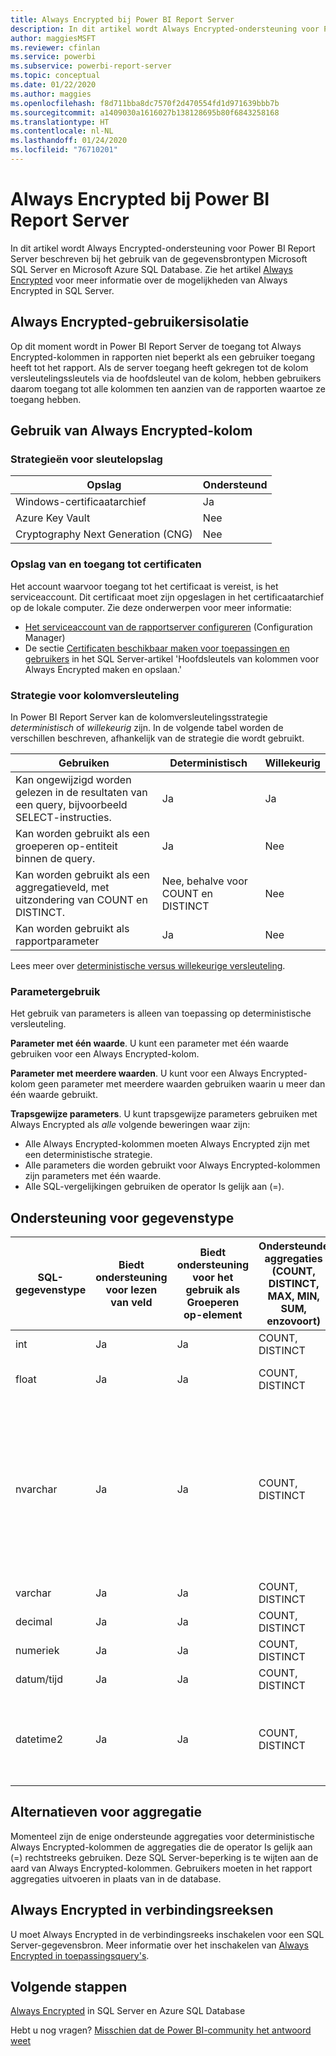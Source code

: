 ```yaml
---
title: Always Encrypted bij Power BI Report Server
description: In dit artikel wordt Always Encrypted-ondersteuning voor Power BI Report Server beschreven bij het gebruik van de gegevensbrontypen Microsoft SQL Server en Microsoft Azure SQL Database.
author: maggiesMSFT
ms.reviewer: cfinlan
ms.service: powerbi
ms.subservice: powerbi-report-server
ms.topic: conceptual
ms.date: 01/22/2020
ms.author: maggies
ms.openlocfilehash: f8d711bba8dc7570f2d470554fd1d971639bbb7b
ms.sourcegitcommit: a1409030a1616027b138128695b80f6843258168
ms.translationtype: HT
ms.contentlocale: nl-NL
ms.lasthandoff: 01/24/2020
ms.locfileid: "76710201"
---
```

# <a name="always-encrypted-in-power-bi-report-server"></a>Always Encrypted bij Power BI Report Server

In dit artikel wordt Always Encrypted-ondersteuning voor Power BI Report Server beschreven bij het gebruik van de gegevensbrontypen Microsoft SQL Server en Microsoft Azure SQL Database. Zie het artikel [Always Encrypted](https://docs.microsoft.com/sql/relational-databases/security/encryption/always-encrypted-database-engine) voor meer informatie over de mogelijkheden van Always Encrypted in SQL Server.

## <a name="always-encrypted-user-isolation"></a>Always Encrypted-gebruikersisolatie

Op dit moment wordt in Power BI Report Server de toegang tot Always Encrypted-kolommen in rapporten niet beperkt als een gebruiker toegang heeft tot het rapport.  Als de server toegang heeft gekregen tot de kolom versleutelingssleutels via de hoofdsleutel van de kolom, hebben gebruikers daarom toegang tot alle kolommen ten aanzien van de rapporten waartoe ze toegang hebben.

## <a name="always-encrypted-column-usage"></a>Gebruik van Always Encrypted-kolom

### <a name="key-storage-strategies"></a>Strategieën voor sleutelopslag

|Opslag  |Ondersteund  |
|---------|---------|
|Windows-certificaatarchief | Ja |
|Azure Key Vault | Nee |
| Cryptography Next Generation (CNG) | Nee |

### <a name="certificate-storage-and-access"></a>Opslag van en toegang tot certificaten

Het account waarvoor toegang tot het certificaat is vereist, is het serviceaccount. Dit certificaat moet zijn opgeslagen in het certificaatarchief op de lokale computer. Zie deze onderwerpen voor meer informatie:

- [Het serviceaccount van de rapportserver configureren](https://docs.microsoft.com/sql/reporting-services/install-windows/configure-the-report-server-service-account-ssrs-configuration-manager) (Configuration Manager)
- De sectie [Certificaten beschikbaar maken voor toepassingen en gebruikers](https://docs.microsoft.com/sql/relational-databases/security/encryption/create-and-store-column-master-keys-always-encrypted#making-certificates-available-to-applications-and-users) in het SQL Server-artikel 'Hoofdsleutels van kolommen voor Always Encrypted maken en opslaan.'

### <a name="column-encryption-strategy"></a>Strategie voor kolomversleuteling

In Power BI Report Server kan de kolomversleutelingsstrategie *deterministisch* of *willekeurig* zijn. In de volgende tabel worden de verschillen beschreven, afhankelijk van de strategie die wordt gebruikt.

|Gebruiken  |Deterministisch  |Willekeurig  |
|---------|---------|---------|
|Kan ongewijzigd worden gelezen in de resultaten van een query, bijvoorbeeld SELECT-instructies. | Ja  | Ja  |
|Kan worden gebruikt als een groeperen op-entiteit binnen de query. | Ja | Nee |
|Kan worden gebruikt als een aggregatieveld, met uitzondering van COUNT en DISTINCT. | Nee, behalve voor COUNT en DISTINCT | Nee |
|Kan worden gebruikt als rapportparameter | Ja | Nee |

Lees meer over [deterministische versus willekeurige versleuteling](https://docs.microsoft.com/sql/relational-databases/security/encryption/always-encrypted-database-engine#selecting--deterministic-or-randomized-encryption).

### <a name="parameter-usage"></a>Parametergebruik

Het gebruik van parameters is alleen van toepassing op deterministische versleuteling.

**Parameter met één waarde**.  U kunt een parameter met één waarde gebruiken voor een Always Encrypted-kolom.

**Parameter met meerdere waarden**. U kunt voor een Always Encrypted-kolom geen parameter met meerdere waarden gebruiken waarin u meer dan één waarde gebruikt.

**Trapsgewijze parameters**. U kunt trapsgewijze parameters gebruiken met Always Encrypted als *alle* volgende beweringen waar zijn:

- Alle Always Encrypted-kolommen moeten Always Encrypted zijn met een deterministische strategie.
- Alle parameters die worden gebruikt voor Always Encrypted-kolommen zijn parameters met één waarde.
- Alle SQL-vergelijkingen gebruiken de operator Is gelijk aan (=).

## <a name="datatype-support"></a>Ondersteuning voor gegevenstype

| SQL-gegevenstype | Biedt ondersteuning voor lezen van veld | Biedt ondersteuning voor het gebruik als Groeperen op-element | Ondersteunde aggregaties (COUNT, DISTINCT, MAX, MIN, SUM, enzovoort) | Ondersteunt filteren via gelijkheid met behulp van parameters | Opmerkingen |
| --- | --- | --- | --- | --- | --- |
| int | Ja | Ja | COUNT, DISTINCT | Ja, als geheel getal |   |
| float | Ja | Ja | COUNT, DISTINCT | Ja, als drijvend getal |   |
| nvarchar | Ja | Ja | COUNT, DISTINCT | Ja, als tekst | Deterministische versleuteling moet een kolomsortering gebruiken met een binary2-sorteervolgorde voor tekenkolommen. Zie het SQL Server-artikel [Always Encrypted](https://docs.microsoft.com/sql/relational-databases/security/encryption/always-encrypted-database-engine#selecting--deterministic-or-randomized-encryption) voor meer informatie.  |
| varchar | Ja | Ja | COUNT, DISTINCT | Nee |   |
| decimal | Ja | Ja | COUNT, DISTINCT | Nee |   |
| numeriek | Ja | Ja | COUNT, DISTINCT | Nee |   |
| datum/tijd | Ja | Ja | COUNT, DISTINCT | Nee |   |
| datetime2 | Ja | Ja | COUNT, DISTINCT | Ja, als datum/tijd | Ondersteund als de kolom geen milliseconde-precisie heeft (met andere woorden, geen datetime2(0)) |

## <a name="aggregation-alternatives"></a>Alternatieven voor aggregatie

Momenteel zijn de enige ondersteunde aggregaties voor deterministische Always Encrypted-kolommen de aggregaties die de operator Is gelijk aan (=) rechtstreeks gebruiken. Deze SQL Server-beperking is te wijten aan de aard van Always Encrypted-kolommen. Gebruikers moeten in het rapport aggregaties uitvoeren in plaats van in de database.

## <a name="always-encrypted-in-connection-strings"></a>Always Encrypted in verbindingsreeksen

U moet Always Encrypted in de verbindingsreeks inschakelen voor een SQL Server-gegevensbron. Meer informatie over het inschakelen van [Always Encrypted in toepassingsquery's](https://docs.microsoft.com/sql/relational-databases/security/encryption/develop-using-always-encrypted-with-net-framework-data-provider#enabling-always-encrypted-for-application-queries).

## <a name="next-steps"></a>Volgende stappen

[Always Encrypted](https://docs.microsoft.com/sql/relational-databases/security/encryption/always-encrypted-database-engine) in SQL Server en Azure SQL Database

Hebt u nog vragen? [Misschien dat de Power BI-community het antwoord weet](https://community.powerbi.com/)

